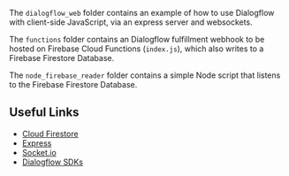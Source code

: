 The `dialogflow_web` folder contains an example of how to use Dialogflow with client-side JavaScript, via an express server and websockets.

The `functions` folder contains an Dialogflow fulfillment webhook to be hosted on Firebase Cloud Functions (`index.js`), which also writes to a Firebase Firestore Database.

The `node_firebase_reader` folder contains a simple Node script that listens to the Firebase Firestore Database.

## Useful Links

- [Cloud Firestore](https://firebase.google.com/docs/firestore/) 
- [Express](https://expressjs.com/)
- [Socket.io](https://socket.io/)
- [Dialogflow SDKs](https://dialogflow.com/docs/sdks)